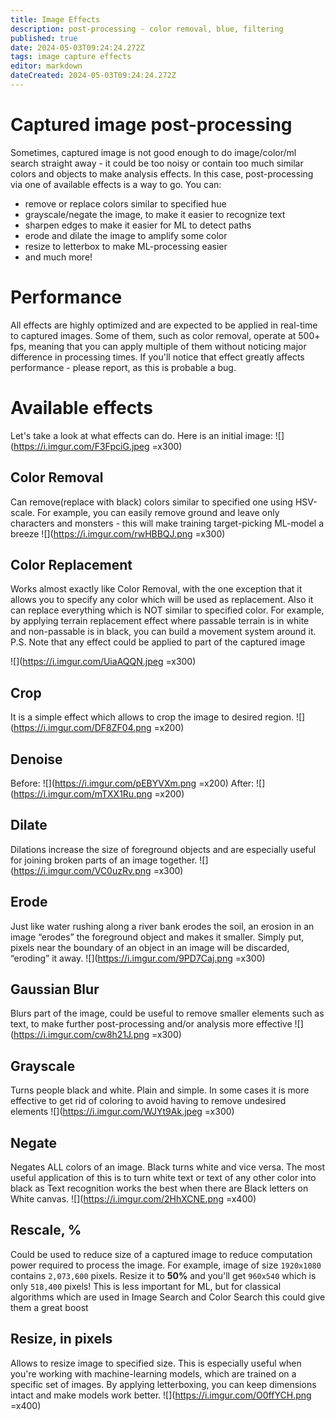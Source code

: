 ```yaml
---
title: Image Effects
description: post-processing - color removal, blue, filtering
published: true
date: 2024-05-03T09:24:24.272Z
tags: image capture effects
editor: markdown
dateCreated: 2024-05-03T09:24:24.272Z
---
```


# Captured image post-processing
Sometimes, captured image is not good enough to do image/color/ml search straight away - it could be too noisy or contain too much similar colors and objects to make analysis effects.
In this case, post-processing via one of available effects is a way to go. You can:
- remove or replace colors similar to specified hue
- grayscale/negate the image, to make it easier to recognize text
- sharpen edges to make it easier for ML to detect paths
- erode and dilate the image to amplify some color
- resize to letterbox to make ML-processing easier
- and much more!

# Performance
All effects are highly optimized and are expected to be applied in real-time to captured images. Some of them, such as color removal, operate at 500+ fps, meaning that you can apply multiple of them without noticing major difference in processing times.
If you'll notice that effect greatly affects performance - please report, as this is probable a bug.

# Available effects
Let's take a look at what effects can do. Here is an initial image:
![](https://i.imgur.com/F3FpciG.jpeg =x300)

## Color Removal
Can remove(replace with black) colors similar to specified one using HSV-scale.
For example, you can easily remove ground and leave only characters and monsters - this will make training target-picking ML-model a breeze
![](https://i.imgur.com/rwHBBQJ.png =x300)

## Color Replacement
Works almost exactly like Color Removal, with the one exception that it allows you to specify any color which will be used as replacement.
Also it can replace everything which is NOT similar to specified color. 
For example, by applying terrain replacement effect where passable terrain is in white and non-passable is in black, you can build a movement system around it.
P.S. Note that any effect could be applied to part of the captured image

![](https://i.imgur.com/UiaAQQN.jpeg =x300)


## Crop
It is a simple effect which allows to crop the image to desired region. 
![](https://i.imgur.com/DF8ZF04.png =x200)

## Denoise
Before:
![](https://i.imgur.com/pEBYVXm.png =x200)
After:
![](https://i.imgur.com/mTXX1Ru.png =x200)

## Dilate
Dilations increase the size of foreground objects and are especially useful for joining broken parts of an image together.
![](https://i.imgur.com/VC0uzRv.png =x300)

## Erode 
Just like water rushing along a river bank erodes the soil, an erosion in an image “erodes” the foreground object and makes it smaller. Simply put, pixels near the boundary of an object in an image will be discarded, “eroding” it away.
![](https://i.imgur.com/9PD7Caj.png =x300)

## Gaussian Blur
Blurs part of the image, could be useful to remove smaller elements such as text, to make further post-processing and/or analysis more effective
![](https://i.imgur.com/cw8h21J.png =x300)

## Grayscale
Turns people black and white. Plain and simple. In some cases it is more effective to get rid of coloring to avoid having to remove undesired elements
![](https://i.imgur.com/WJYt9Ak.jpeg =x300)

## Negate
Negates ALL colors of an image. Black turns white and vice versa. The most useful application of this is to turn white text or text of any other color into black as Text recognition works the best when there are Black letters on White canvas.
![](https://i.imgur.com/2HhXCNE.png =x400)

## Rescale, %
Could be used to reduce size of a captured image to reduce computation power required to process the image. For example, image of size `1920x1080` contains `2,073,600` pixels. Resize it to **50%** and you'll get `960x540` which is only `518,400` pixels! This is less important for ML, but for classical algorithms which are used in Image Search and Color Search this could give them a great boost

## Resize, in pixels
Allows to resize image to specified size. This is especially useful when you're working with machine-learning models, which are trained on a specific set of images. By applying letterboxing, you can keep dimensions intact and make models work better. 
![](https://i.imgur.com/O0ffYCH.png =x400)
